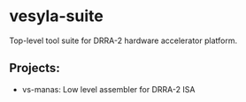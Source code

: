 # vesyla-suite

Top-level tool suite for DRRA-2 hardware accelerator platform.

## Projects:

- vs-manas: Low level assembler for DRRA-2 ISA

